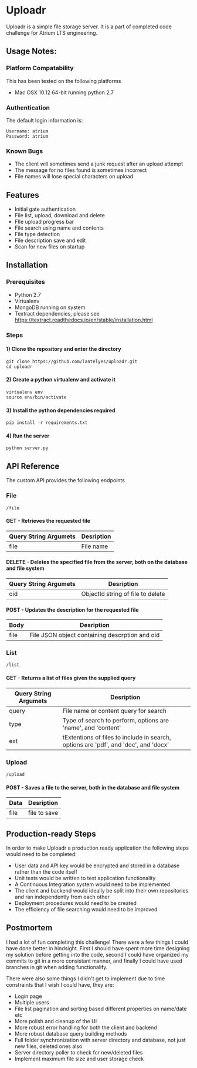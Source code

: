 # Uploadr

Uploadr is a simple file storage server.
It is a part of completed code challenge for Atrium LTS engineering.

## Usage Notes:
### Platform Compatability
This has been tested on the following platforms
* Mac OSX 10.12 64-bit running python 2.7

### Authentication
The default login information is:
```
Username: atrium
Password: atrium
```


### Known Bugs
* The client will sometimes send a junk request after an upload attempt
* The message for no files found is sometimes incorrect
* File names will lose special characters on upload


## Features
* Initial gate authentication
* File list, upload, download and delete
* FIle upload progress bar
* File search using name and contents
* File type detection
* File description save and edit
* Scan for new files on startup

## Installation

### Prerequisites
* Python 2.7
* Virtualenv
* MongoDB running on system
* Textract dependencies, please see https://textract.readthedocs.io/en/stable/installation.html

### Steps

#### 1) Clone the repository and enter the directory
```
git clone https://github.com/lantelyes/uploadr.git
cd uploadr
```

#### 2) Create a python virtualenv and activate it
```
virtualenv env
source env/bin/activate
```

#### 3) Install the python dependencies required
```
pip install -r requirements.txt
```

#### 4) Run the server
```
python server.py
```

## API Reference
The custom API provides the following endpoints
### File

```
/file
```
#### GET - Retrieves the requested file 

| Query String Argumets     | Desription    
| --------------------------| ------------- 
|  file                     | File name   

#### DELETE - Deletes the specified file from the server, both on the database and file system

| Query String Argumets      | Desription    
| ---------------------------| -------------
|  oid                       | ObjectId string of file to delete
  

#### POST - Updates the description for the requested file

| Body          | Desription          
| ------------- | ------------- 
|  file         | File JSON object containing descrption and oid



### List
```
/list
```
#### GET - Returns a list of files given the supplied query

| Query String Argumets     | Desription    
| --------------------------| ------------- 
|   query                   | File name or content query for search
|   type                    | Type of search to perform, options are 'name', and 'content'
|   ext                     | tExtentions of files to include in search, options are 'pdf', and 'doc', and 'docx'

### Upload
```
/upload
```
#### POST - Saves a file to the server, both in the database and file system

| Data          | Desription         
| ------------- |------------- |
|   file        | file to save


## Production-ready Steps
In order to make Uploadr a production ready application the following steps would need to be completed:

* User data and API key would be encrypted and stored in a database rather than the code itself
* Unit tests would be written to test application functionality
* A Continuous Integration system would need to be implemented
* The client and backend would ideally be split into their own repositories and ran independently from each other
* Deployment procedures would need to be created
* The efficiency of file searching would need to be improved

## Postmortem
I had a lot of fun completing this challenge! There were a few things I could have done better in hindsight. First I should have spent more time designing my solution before getting into the code, second I could have organized my commits to git in a more consistant manner, and finally I could have used branches in git when adding functionalify. 

There were also some things I didn't get to implement due to time constraints that I wish I could have, they are:

* Login page
* Multiple users
* File list pagination and sorting based different properties on name/date etc
* More polish and cleanup of the UI
* More robust error handling for both the client and backend
* More robust database query building methods
* Full folder synchronization with server directory and database, not just new files, deleted ones also
* Server directory poller to check for new/deleted files
* Implement maximum file size and user storage check


